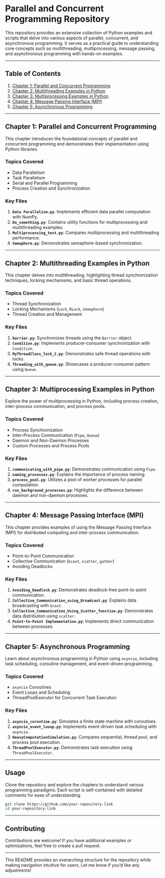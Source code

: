 # **Parallel and Concurrent Programming Repository**  

This repository provides an extensive collection of Python examples and scripts that delve into various aspects of parallel, concurrent, and asynchronous programming. It serves as a practical guide to understanding core concepts such as multithreading, multiprocessing, message passing, and asynchronous programming with hands-on examples.  

---

## **Table of Contents**  
1. [Chapter 1: Parallel and Concurrent Programming](#chapter-1-parallel-and-concurrent-programming)  
2. [Chapter 2: Multithreading Examples in Python](#chapter-2-multithreading-examples-in-python)  
3. [Chapter 3: Multiprocessing Examples in Python](#chapter-3-multiprocessing-examples-in-python)  
4. [Chapter 4: Message Passing Interface (MPI)](#chapter-4-message-passing-interface-mpi)  
5. [Chapter 5: Asynchronous Programming](#chapter-5-asynchronous-programming)  

---

## **Chapter 1: Parallel and Concurrent Programming**  
This chapter introduces the foundational concepts of parallel and concurrent programming and demonstrates their implementation using Python libraries.  

### **Topics Covered**  
- Data Parallelism  
- Task Parallelism  
- Serial and Parallel Programming  
- Process Creation and Synchronization  

### **Key Files**  
1. **`Data Parallelism.py`**: Implements efficient data parallel computation with NumPy.  
2. **`Do_something.py`**: Contains utility functions for multiprocessing and multithreading examples.  
3. **`Multiprocessing_test.py`**: Compares multiprocessing and multithreading performance.  
4. **`Semaphore.py`**: Demonstrates semaphore-based synchronization.  

---

## **Chapter 2: Multithreading Examples in Python**  
This chapter delves into multithreading, highlighting thread synchronization techniques, locking mechanisms, and basic thread operations.  

### **Topics Covered**  
- Thread Synchronization  
- Locking Mechanisms (`Lock`, `RLock`, `Semaphore`)  
- Thread Creation and Management  

### **Key Files**  
1. **`barrier.py`**: Synchronizes threads using the `Barrier` object.  
2. **`Condition.py`**: Implements producer-consumer synchronization with `Condition`.  
3. **`MyThreadClass_lock_2.py`**: Demonstrates safe thread operations with locks.  
4. **`Threading_with_queue.py`**: Showcases a producer-consumer pattern using `Queue`.  

---

## **Chapter 3: Multiprocessing Examples in Python**  
Explore the power of multiprocessing in Python, including process creation, inter-process communication, and process pools.  

### **Topics Covered**  
- Process Synchronization  
- Inter-Process Communication (`Pipe`, `Queue`)  
- Daemon and Non-Daemon Processes  
- Custom Processes and Process Pools  

### **Key Files**  
1. **`communicating_with_pipe.py`**: Demonstrates communication using `Pipe`.  
2. **`naming_processes.py`**: Explains the importance of process naming.  
3. **`process_pool.py`**: Utilizes a pool of worker processes for parallel computation.  
4. **`run_background_processes.py`**: Highlights the difference between daemon and non-daemon processes.  

---

## **Chapter 4: Message Passing Interface (MPI)**  
This chapter provides examples of using the Message Passing Interface (MPI) for distributed computing and inter-process communication.  

### **Topics Covered**  
- Point-to-Point Communication  
- Collective Communication (`bcast`, `scatter`, `gather`)  
- Avoiding Deadlocks  

### **Key Files**  
1. **`Avoiding_Deadlock.py`**: Demonstrates deadlock-free point-to-point communication.  
2. **`Collective_Communication_using_Broadcast.py`**: Explains data broadcasting with `bcast`.  
3. **`Collective_Communication_Using_Scatter_function.py`**: Demonstrates data distribution using `scatter`.  
4. **`Point-to-Point Implementation.py`**: Implements direct communication between processes.  

---

## **Chapter 5: Asynchronous Programming**  
Learn about asynchronous programming in Python using `asyncio`, including task scheduling, coroutine management, and event-driven programming.  

### **Topics Covered**  
- `asyncio` Coroutines  
- Event Loops and Scheduling  
- ThreadPoolExecutor for Concurrent Task Execution  

### **Key Files**  
1. **`asyncio_coroutine.py`**: Simulates a finite state machine with coroutines.  
2. **`asyncio_event_looop.py`**: Implements event-driven task scheduling with `asyncio`.  
3. **`HeavyComputationSimulation.py`**: Compares sequential, thread pool, and process pool execution.  
4. **`ThreadPoolExecutor.py`**: Demonstrates task execution using `ThreadPoolExecutor`.  

---

## **Usage**  
Clone the repository and explore the chapters to understand various programming paradigms. Each script is self-contained with detailed comments for ease of understanding.  

```bash  
git clone https://github.com/your-repository-link  
cd your-repository-link  
```  

---

## **Contributing**  
Contributions are welcome! If you have additional examples or optimizations, feel free to create a pull request.  

---

This README provides an overarching structure for the repository while making navigation intuitive for users. Let me know if you’d like any adjustments!